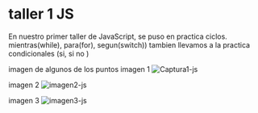 # taller 1 JS

En nuestro primer taller de JavaScript, se puso en practica ciclos. mientras(while), para(for), segun(switch)) tambien llevamos a la practica condicionales (si, si no )
 
imagen de algunos de los puntos
 imagen 1
![Captura1-js](https://user-images.githubusercontent.com/105289971/182599929-c480a143-3c9e-4001-8aec-a95dfc2a9057.png)

imagen 2
![imagen2-js](https://user-images.githubusercontent.com/105289971/182599973-bf0af8dd-13da-4eba-932f-ed8076600437.png)


imagen 3
![imagen3-js](https://user-images.githubusercontent.com/105289971/182599976-d4ac450c-8c1b-4b45-89b2-cac943b9feb6.png)

